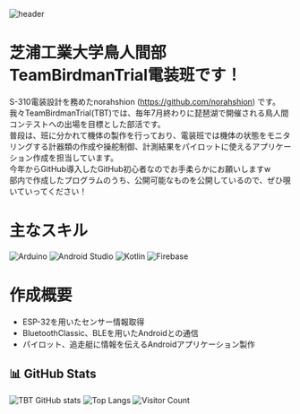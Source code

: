 ![header](https://capsule-render.vercel.app/api?type=waving&color=gradient&height=200&section=header&text=Welcome!&fontSize=60&fontAlignY=35)

# 芝浦工業大学鳥人間部TeamBirdmanTrial電装班です！
S-310電装設計を務めたnorahshion (https://github.com/norahshion) です。<br>
我々TeamBirdmanTrial(TBT)では、毎年7月終わりに琵琶湖で開催される鳥人間コンテストへの出場を目標とした部活です。<br>
普段は、班に分かれて機体の製作を行っており、電装班では機体の状態をモニタリングする計器類の作成や操舵制御、計測結果をパイロットに使えるアプリケーション作成を担当しています。<br>
今年からGitHub導入したGitHub初心者なのでお手柔らかにお願いしますw<br>
部内で作成したプログラムのうち、公開可能なものを公開しているので、ぜひ覗いていってください！<br>

# 主なスキル
![Arduino](https://img.shields.io/badge/-Arduino-00979D?logo=arduino&logoColor=white)
![Android Studio](https://img.shields.io/badge/-Android%20Studio-3DDC84?logo=android-studio&logoColor=white)
![Kotlin](https://img.shields.io/badge/-Kotlin-7F52FF?logo=kotlin&logoColor=white)
![Firebase](https://img.shields.io/badge/-Firebase-FFCA28?logo=firebase&logoColor=black)

# 作成概要
- ESP-32を用いたセンサー情報取得
- BluetoothClassic、BLEを用いたAndroidとの通信
- パイロット、追走艇に情報を伝えるAndroidアプリケーション製作

## 📊 GitHub Stats
![TBT GitHub stats](https://github-readme-stats.vercel.app/api?username=tbt&show_icons=true&theme=radical)
![Top Langs](https://github-readme-stats.vercel.app/api/top-langs/?username=tbt-densou&layout=compact&theme=tokyonight)
![Visitor Count](https://komarev.com/ghpvc/?username=tbt-densou&color=blue)
